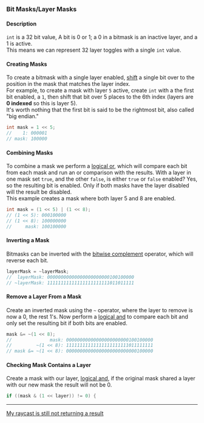 ### Bit Masks/Layer Masks
#### Description
`int` is a 32 bit value, A bit is 0 or 1; a 0 in a bitmask is an inactive layer, and a 1 is active.  
This means we can represent 32 layer toggles with a single `int` value.

#### Creating Masks
To create a bitmask with a single layer enabled, [shift](https://docs.microsoft.com/en-us/dotnet/csharp/language-reference/operators/bitwise-and-shift-operators#left-shift-operator-) a single bit over to the position in the mask that matches the layer index.  
For example, to create a mask with layer `5` active, create `int` with a the first bit enabled, a `1`, then shift that bit over 5 places to the 6th index (layers are **0 indexed** so this is layer 5).  
It's worth nothing that the first bit is said to be the rightmost bit, also called "big endian."  
```csharp
int mask = 1 << 5;
//    1: 000001
// mask: 100000
```

#### Combining Masks
To combine a mask we perform a [logical or](https://docs.microsoft.com/en-us/dotnet/csharp/language-reference/operators/boolean-logical-operators#logical-or-operator-), which will compare each bit from each mask and run an or comparison with the results. With a layer in one mask set `true`, and the other `false`, is either `true` or `false` enabled? Yes, so the resulting bit is enabled. Only if both masks have the layer disabled will the result be disabled.  
This example creates a mask where both layer 5 and 8 are enabled.  
```csharp
int mask = (1 << 5) | (1 << 8);
// (1 << 5): 000100000
// (1 << 8): 100000000
//     mask: 100100000
```

#### Inverting a Mask
Bitmasks can be inverted with the [bitwise complement](https://docs.microsoft.com/en-us/dotnet/csharp/language-reference/operators/bitwise-and-shift-operators#bitwise-complement-operator-) operator, which will reverse each bit.  
```csharp
layerMask = ~layerMask;
//  layerMask: 00000000000000000000000100100000
// ~layerMask: 11111111111111111111111011011111
```

#### Remove a Layer From a Mask
Create an inverted mask using the `~` operator, where the layer to remove is now a 0, the rest 1's. Now perform a [logical and](https://docs.microsoft.com/en-us/dotnet/csharp/language-reference/operators/boolean-logical-operators#logical-and-operator-) to compare each bit and only set the resulting bit if both bits are enabled.  
```csharp
mask &= ~(1 << 8);
//              mask: 00000000000000000000000100100000
//         ~(1 << 8): 11111111111111111111111011111111
// mask &= ~(1 << 8): 00000000000000000000000000100000
```

#### Checking Mask Contains a Layer
Create a mask with our layer, [logical and](https://docs.microsoft.com/en-us/dotnet/csharp/language-reference/operators/boolean-logical-operators#logical-and-operator-), if the original mask shared a layer with our new mask the result will not be 0.
```csharp
if ((mask & (1 << layer)) != 0) {
```

---
[My raycast is still not returning a result](Incorrect%20Parameters.md)
